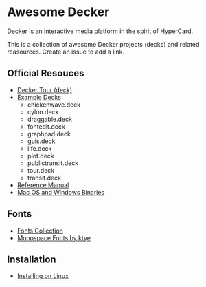 # Awesome Decker

[Decker](https://beyondloom.com/decker/index.html) is an interactive media platform in the spirit of HyperCard.

This is a collection of awesome Decker projects (decks) and related reasources. Create an issue to add a link.

## Official Resouces
- [Decker Tour (deck)](https://beyondloom.com/decker/tour.html)
- [Example Decks](https://github.com/JohnEarnest/Decker/tree/main/examples/decks)
  - chickenwave.deck
  - cylon.deck
  - draggable.deck
  - fontedit.deck
  - graphpad.deck
  - guis.deck
  - life.deck
  - plot.deck
  - publictransit.deck
  - tour.deck
  - transit.deck
- [Reference Manual](https://beyondloom.com/decker/decker.html)
- [Mac OS and Windows Binaries](https://internet-janitor.itch.io/decker)

## Fonts
- [Fonts Collection](https://github.com/1jss/decker-fonts)
- [Monospace Fonts by ktye](https://github.com/ktye/i/blob/master/_/i2/kui/f/fonts.deck)

## Installation
- [Installing on Linux](https://github.com/1jss/decker-linux)
